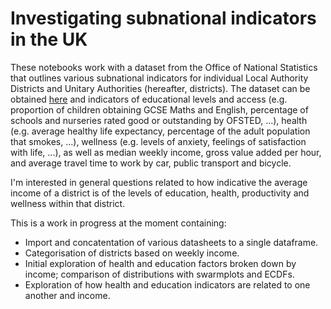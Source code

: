 # Investigating subnational indicators in the UK
These notebooks work with a dataset from the Office of National Statistics that outlines various subnational indicators for individual Local Authority Districts and Unitary Authorities (hereafter, districts). The dataset can be obtained [here](https://www.ons.gov.uk/peoplepopulationandcommunity/wellbeing/datasets/subnationalindicatorsdataset) and indicators of educational levels and access (e.g. proportion of children obtaining GCSE Maths and English, percentage of schools and nurseries rated good or outstanding by OFSTED, ...), health (e.g. average healthy life expectancy, percentage of the adult population that smokes, ...), wellness (e.g. levels of anxiety, feelings of satisfaction with life, ...), as well as median weekly income, gross value added per hour, and average travel time to work by car, public transport and bicycle.

I'm interested in general questions related to how indicative the average income of a district is of the levels of education, health, productivity and wellness within that district.

This is a work in progress at the moment containing:
- Import and concatentation of various datasheets to a single dataframe.
- Categorisation of districts based on weekly income.
- Initial exploration of health and education factors broken down by income; comparison of distributions with swarmplots and ECDFs. 
- Exploration of how health and education indicators are related to one another and income.
